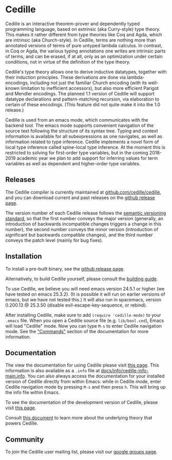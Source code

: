 # Cedille
Cedille is an interactive theorem-prover and dependently typed
programming language, based on extrinsic (aka Curry-style) type theory.
This makes it rather different from type theories like Coq and Agda,
which are intrinsic (aka Church-style).  In Cedille, terms are nothing
more than annotated versions of terms of pure untyped lambda calculus. In
contrast, in Coq or Agda, the various typing annotations one writes
are intrinsic parts of terms, and can be erased, if at all, only as an
optimization under certain conditions, not in virtue of the definition
of the type theory.

Cedille's type theory allows one to derive inductive datatypes,
together with their induction principles.  These derivations are done
via lambda-encodings, including not just the familiar Church encoding
(with its well-known limitation to inefficient accessors), but also
more efficient Parigot and Mendler encodings.  The planned 1.1 version
of Cedille will support datatype declarations and pattern-matching
recursion, via elaboration to certain of these encodings.  (This feature
did not quite make it into the 1.0 release.)

Cedille is used from an emacs mode, which communicates with the
backend tool.  The emacs mode supports convenient navigation of
the source text following the structure of its syntax tree.  Typing
and context information is available for all subexpressions as
one navigates, as well as information related to type inference.  Cedille
implements a novel form of local type inference called spine-local type
inference.  At the moment this is restricted to solving for first-order
type variables, but in the coming 2018-2019 academic year we plan
to add support for inferring values for term variables as well as
dependent and higher-order type variables.

## Releases
The Cedille compiler is currently maintained at
[github.com/cedille/cedille](https://github.com/cedille/cedille),
and you can download current and past releases on the
[github release page](https://github.com/cedille/cedille/releases).

The version number of each Cedille release follows the
[semantic versioning standard](https://semver.org/),
so that the first number conveys the major version (generally, an
introduction of backwards incompatible changes triggers a change in
this number), the second number conveys the minor version
(introduction of significant but backwards compatible changes), and
the third number conveys the patch level (mainly for bug fixes).

## Installation
To install a pre-built binary, see the
[github release page](https://github.com/cedille/cedille/releases).

Alternatively, to build Cedille yourself, please consult
the [building guide](./BUILD.md).

To use Cedille, we believe you will need emacs
version 24.5.1 or higher (we have tested on emacs 25.3.2).  (It is possible
it will run on earlier versions of emacs, but we have not tested this.)
It will also run in spacemacs, version 0.200.13 @ 25.3.50 (disable 
evil-escape-key-sequence, or rebind).

After installing Cedille,
make sure to add
`(require 'cedille-mode)`
to your `.emacs` file.
When you open a Cedille source file
(e.g. `lib/bool.ced`), Emacs
will load "Cedille" mode.
Now you can type `M-s`
to enter Cedille navigation mode.
See the
["Commands"](https://cedille.github.io/docs/cedille-mode-commands.html)
section of the documentation
for more information.

## Documentation
The view the documentation for using
Cedille please visit
[this page](https://cedille.github.io/docs/).
This information is also available as a `.info` file at
[docs/info/cedille-info-main.info](https://github.com/cedille/cedille.github.io/blob/master/info/cedille-info-main.info).
You can also always access the documentation for
your installed version of Cedille directly from within Emacs:
while in Cedille mode, enter Cedille
navigation mode by pressing `M-s` and then press `h`.
This will bring up the info file within Emacs.

To see the documentation of the development version of
Cedille, please visit
[this page](https://cedille.github.io/cedille/html/).

Consult
[this document](https://github.com/cedille/cedille.github.io/blob/master/semantics.pdf)
to learn more about
the underlying theory that powers Cedille.

## Community
To join the Cedille user mailing list, please visit our
[google groups page](https://groups.google.com/forum/#!forum/cedille-lang).
